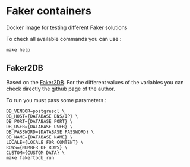 # Faker containers

Docker image for testing different Faker solutions

To check all available commands you can use : 
```
make help
```

## Faker2DB

Based on the [Faker2DB](https://github.com/emirozer/fake2db). For the different values of the variables you can check directly the github page of the author.

To run you must pass some parameters : 
```
DB_VENDOR=postgresql \
DB_HOST={DATABASE DNS/IP} \
DB_PORT={DATABASE PORT} \
DB_USER={DATABASE USER} \
DB_PASSWORD={DATABASE PASSWORD} \
DB_NAME={DATABASE NAME} \
LOCALE={LOCALE FOR CONTENT} \
ROWS={NUMBER OF ROWS} \
CUSTOM={CUSTOM DATA} \
make fakertodb_run
```